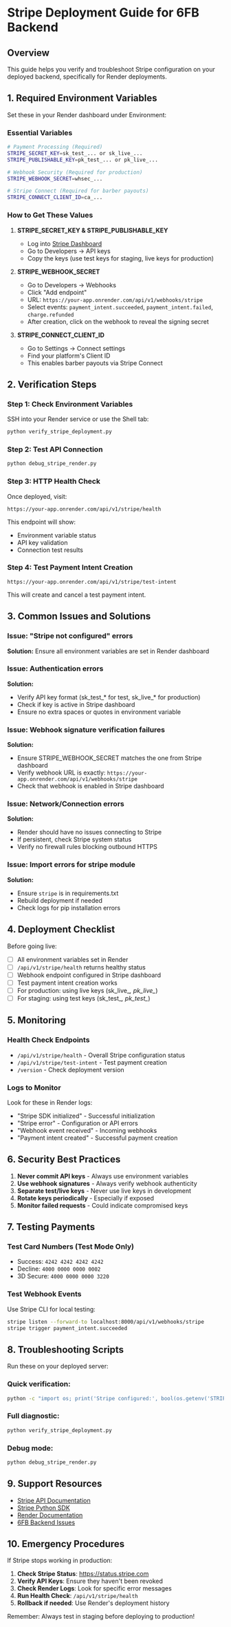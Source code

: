 # Stripe Deployment Guide for 6FB Backend

## Overview
This guide helps you verify and troubleshoot Stripe configuration on your deployed backend, specifically for Render deployments.

## 1. Required Environment Variables

Set these in your Render dashboard under Environment:

### Essential Variables
```bash
# Payment Processing (Required)
STRIPE_SECRET_KEY=sk_test_... or sk_live_...
STRIPE_PUBLISHABLE_KEY=pk_test_... or pk_live_...

# Webhook Security (Required for production)
STRIPE_WEBHOOK_SECRET=whsec_...

# Stripe Connect (Required for barber payouts)
STRIPE_CONNECT_CLIENT_ID=ca_...
```

### How to Get These Values

1. **STRIPE_SECRET_KEY & STRIPE_PUBLISHABLE_KEY**
   - Log into [Stripe Dashboard](https://dashboard.stripe.com)
   - Go to Developers → API keys
   - Copy the keys (use test keys for staging, live keys for production)

2. **STRIPE_WEBHOOK_SECRET**
   - Go to Developers → Webhooks
   - Click "Add endpoint"
   - URL: `https://your-app.onrender.com/api/v1/webhooks/stripe`
   - Select events: `payment_intent.succeeded`, `payment_intent.failed`, `charge.refunded`
   - After creation, click on the webhook to reveal the signing secret

3. **STRIPE_CONNECT_CLIENT_ID**
   - Go to Settings → Connect settings
   - Find your platform's Client ID
   - This enables barber payouts via Stripe Connect

## 2. Verification Steps

### Step 1: Check Environment Variables
SSH into your Render service or use the Shell tab:
```bash
python verify_stripe_deployment.py
```

### Step 2: Test API Connection
```bash
python debug_stripe_render.py
```

### Step 3: HTTP Health Check
Once deployed, visit:
```
https://your-app.onrender.com/api/v1/stripe/health
```

This endpoint will show:
- Environment variable status
- API key validation
- Connection test results

### Step 4: Test Payment Intent Creation
```
https://your-app.onrender.com/api/v1/stripe/test-intent
```

This will create and cancel a test payment intent.

## 3. Common Issues and Solutions

### Issue: "Stripe not configured" errors
**Solution:** Ensure all environment variables are set in Render dashboard

### Issue: Authentication errors
**Solution:**
- Verify API key format (sk_test_* for test, sk_live_* for production)
- Check if key is active in Stripe dashboard
- Ensure no extra spaces or quotes in environment variable

### Issue: Webhook signature verification failures
**Solution:**
- Ensure STRIPE_WEBHOOK_SECRET matches the one from Stripe dashboard
- Verify webhook URL is exactly: `https://your-app.onrender.com/api/v1/webhooks/stripe`
- Check that webhook is enabled in Stripe dashboard

### Issue: Network/Connection errors
**Solution:**
- Render should have no issues connecting to Stripe
- If persistent, check Stripe system status
- Verify no firewall rules blocking outbound HTTPS

### Issue: Import errors for stripe module
**Solution:**
- Ensure `stripe` is in requirements.txt
- Rebuild deployment if needed
- Check logs for pip installation errors

## 4. Deployment Checklist

Before going live:

- [ ] All environment variables set in Render
- [ ] `/api/v1/stripe/health` returns healthy status
- [ ] Webhook endpoint configured in Stripe dashboard
- [ ] Test payment intent creation works
- [ ] For production: using live keys (sk_live_*, pk_live_*)
- [ ] For staging: using test keys (sk_test_*, pk_test_*)

## 5. Monitoring

### Health Check Endpoints
- `/api/v1/stripe/health` - Overall Stripe configuration status
- `/api/v1/stripe/test-intent` - Test payment creation
- `/version` - Check deployment version

### Logs to Monitor
Look for these in Render logs:
- "Stripe SDK initialized" - Successful initialization
- "Stripe error" - Configuration or API errors
- "Webhook event received" - Incoming webhooks
- "Payment intent created" - Successful payment creation

## 6. Security Best Practices

1. **Never commit API keys** - Always use environment variables
2. **Use webhook signatures** - Always verify webhook authenticity
3. **Separate test/live keys** - Never use live keys in development
4. **Rotate keys periodically** - Especially if exposed
5. **Monitor failed requests** - Could indicate compromised keys

## 7. Testing Payments

### Test Card Numbers (Test Mode Only)
- Success: `4242 4242 4242 4242`
- Decline: `4000 0000 0000 0002`
- 3D Secure: `4000 0000 0000 3220`

### Test Webhook Events
Use Stripe CLI for local testing:
```bash
stripe listen --forward-to localhost:8000/api/v1/webhooks/stripe
stripe trigger payment_intent.succeeded
```

## 8. Troubleshooting Scripts

Run these on your deployed server:

### Quick verification:
```bash
python -c "import os; print('Stripe configured:', bool(os.getenv('STRIPE_SECRET_KEY')))"
```

### Full diagnostic:
```bash
python verify_stripe_deployment.py
```

### Debug mode:
```bash
python debug_stripe_render.py
```

## 9. Support Resources

- [Stripe API Documentation](https://stripe.com/docs/api)
- [Stripe Python SDK](https://github.com/stripe/stripe-python)
- [Render Documentation](https://render.com/docs)
- [6FB Backend Issues](https://github.com/your-repo/issues)

## 10. Emergency Procedures

If Stripe stops working in production:

1. **Check Stripe Status**: https://status.stripe.com
2. **Verify API Keys**: Ensure they haven't been revoked
3. **Check Render Logs**: Look for specific error messages
4. **Run Health Check**: `/api/v1/stripe/health`
5. **Rollback if needed**: Use Render's deployment history

Remember: Always test in staging before deploying to production!

